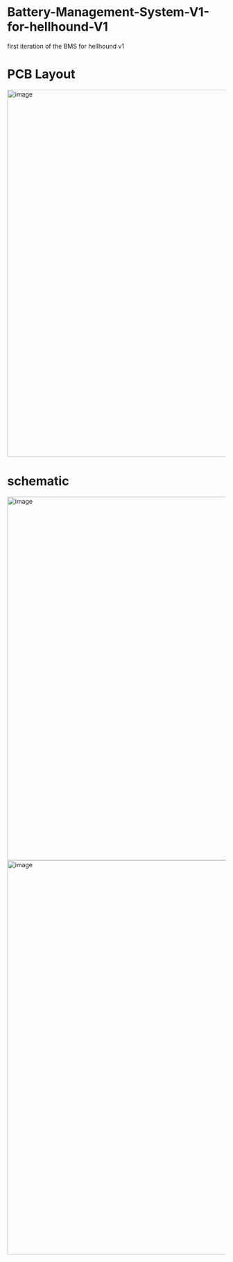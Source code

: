 # Battery-Management-System-V1-for-hellhound-V1
first iteration of the BMS for hellhound v1 
# PCB Layout
<img width="658" height="845" alt="image" src="https://github.com/user-attachments/assets/94c47ad1-c29e-4e2d-8164-019e96915ff6" />

# schematic 
<img width="642" height="837" alt="image" src="https://github.com/user-attachments/assets/4baa5336-4dc5-4937-bafc-4faf8e11f526" />
<img width="707" height="908" alt="image" src="https://github.com/user-attachments/assets/e53653c3-c5de-4512-ba8a-25f667ffe98e" />

